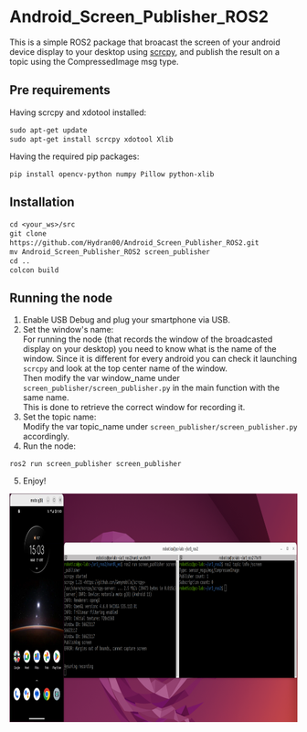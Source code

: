 # Android_Screen_Publisher_ROS2
This is a simple ROS2 package that broacast the screen of your android device display to your desktop using [scrcpy](https://github.com/Genymobile/scrcpy/tree/master), and publish the result on a topic using the CompressedImage msg type.
  
## Pre requirements
Having scrcpy and xdotool installed:
```
sudo apt-get update
sudo apt-get install scrcpy xdotool Xlib
```
Having the required pip packages:
```
pip install opencv-python numpy Pillow python-xlib
```


## Installation
```
cd <your_ws>/src
git clone https://github.com/Hydran00/Android_Screen_Publisher_ROS2.git
mv Android_Screen_Publisher_ROS2 screen_publisher
cd ..
colcon build
```

## Running the node
1. Enable USB Debug and plug your smartphone via USB.
2. Set the window's name:   
For running the node (that records the window of the broadcasted display on your desktop) you need to know what is the name of the window. Since it is different for every android you can check it launching ``scrcpy`` and look at the top center name of the window.  
Then modify the var window_name under ``screen_publisher/screen_publisher.py`` in the main function with the same name.  
This is done to retrieve the correct window for recording it.
3. Set the topic name:  
Modify the var topic_name under ``screen_publisher/screen_publisher.py`` accordingly.
4. Run the node:  
```
ros2 run screen_publisher screen_publisher
```
5. Enjoy!

<img src="demo.png"  alt="1" width = 900px height = 400px >
